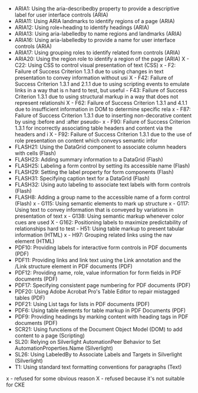 
- ARIA1: Using the aria-describedby property to provide a descriptive label for user interface controls (ARIA)
- ARIA11: Using ARIA landmarks to identify regions of a page (ARIA)
- ARIA12: Using role=heading to identify headings (ARIA)
- ARIA13: Using aria-labelledby to name regions and landmarks (ARIA)
- ARIA16: Using aria-labelledby to provide a name for user interface controls (ARIA)
- ARIA17: Using grouping roles to identify related form controls (ARIA)
- ARIA20: Using the region role to identify a region of the page (ARIA)
X - C22: Using CSS to control visual presentation of text (CSS)
x - F2: Failure of Success Criterion 1.3.1 due to using changes in text presentation to convey information without usi
X - F42: Failure of Success Criterion 1.3.1 and 2.1.1 due to using scripting events to emulate links in a way that is n
hard to test, but useful - F43: Failure of Success Criterion 1.3.1 due to using structural markup in a way that does not represent relationshi
X - F62: Failure of Success Criterion 1.3.1 and 4.1.1 due to insufficient information in DOM to determine specific rela
x - F87: Failure of Success Criterion 1.3.1 due to inserting non-decorative content by using :before and :after pseudo-
x - F90: Failure of Success Criterion 1.3.1 for incorrectly associating table headers and content via the headers and i
X - F92: Failure of Success Criterion 1.3.1 due to the use of role presentation on content which conveys semantic infor
- FLASH21: Using the DataGrid component to associate column headers with cells (Flash)
- FLASH23: Adding summary information to a DataGrid (Flash)
- FLASH25: Labeling a form control by setting its accessible name (Flash)
- FLASH29: Setting the label property for form components (Flash)
- FLASH31: Specifying caption text for a DataGrid (Flash)
- FLASH32: Using auto labeling to associate text labels with form controls (Flash)
- FLASH8: Adding a group name to the accessible name of a form control (Flash)
x - G115: Using semantic elements to mark up structure
x - G117: Using text to convey information that is conveyed by variations in presentation of text
x - G138: Using semantic markup whenever color cues are used
X - G162: Positioning labels to maximize predictability of relationships
hard to test - H51: Using table markup to present tabular information (HTML)
x - H97: Grouping related links using the nav element (HTML)
- PDF10: Providing labels for interactive form controls in PDF documents (PDF)
- PDF11: Providing links and link text using the Link annotation and the /Link structure element in PDF documents (PDF)
- PDF12: Providing name, role, value information for form fields in PDF documents (PDF)
- PDF17: Specifying consistent page numbering for PDF documents (PDF)
- PDF20: Using Adobe Acrobat Pro's Table Editor to repair mistagged tables (PDF)
- PDF21: Using List tags for lists in PDF documents (PDF)
- PDF6: Using table elements for table markup in PDF Documents (PDF)
- PDF9: Providing headings by marking content with heading tags in PDF documents (PDF)
- SCR21: Using functions of the Document Object Model (DOM) to add content to a page (Scripting)
- SL20: Relying on Silverlight AutomationPeer Behavior to Set AutomationProperties.Name (Silverlight)
- SL26: Using LabeledBy to Associate Labels and Targets in Silverlight (Silverlight)
- T1: Using standard text formatting conventions for paragraphs (Text)


x - refused for some obvious reason
X - refused because it's not suitable for CKE